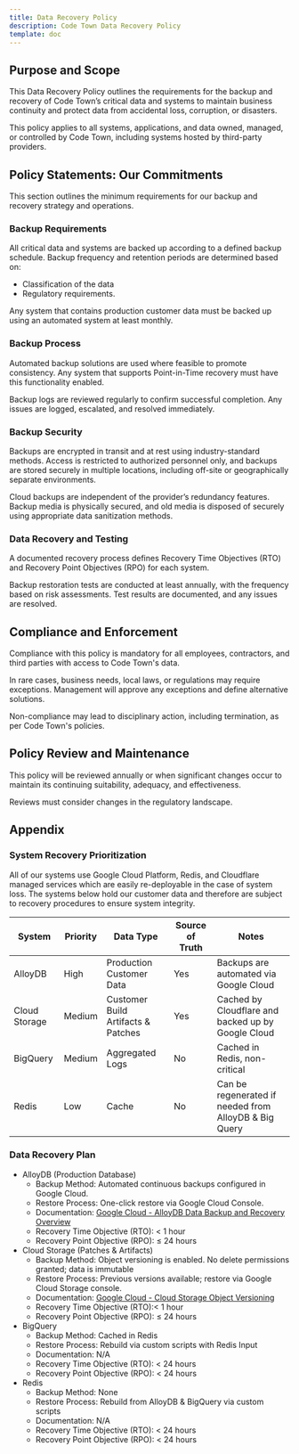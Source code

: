 ```yaml
---
title: Data Recovery Policy
description: Code Town Data Recovery Policy
template: doc
---
```


## Purpose and Scope

This Data Recovery Policy outlines the requirements for the backup and recovery
of Code Town’s critical data and systems to maintain business continuity and
protect data from accidental loss, corruption, or disasters.

This policy applies to all systems, applications, and data owned, managed, or
controlled by Code Town, including systems hosted by third-party providers.

## Policy Statements: Our Commitments

This section outlines the minimum requirements for our backup and recovery
strategy and operations.

### Backup Requirements

All critical data and systems are backed up according to a defined backup
schedule. Backup frequency and retention periods are determined based on:

- Classification of the data
- Regulatory requirements.

Any system that contains production customer data must be backed up using an
automated system at least monthly.

### Backup Process

Automated backup solutions are used where feasible to promote consistency. Any
system that supports Point-in-Time recovery must have this functionality
enabled.

Backup logs are reviewed regularly to confirm successful completion. Any issues
are logged, escalated, and resolved immediately.

### Backup Security

Backups are encrypted in transit and at rest using industry-standard methods.
Access is restricted to authorized personnel only, and backups are stored
securely in multiple locations, including off-site or geographically separate
environments.

Cloud backups are independent of the provider’s redundancy features. Backup
media is physically secured, and old media is disposed of securely using
appropriate data sanitization methods.

### Data Recovery and Testing

A documented recovery process defines Recovery Time Objectives (RTO) and
Recovery Point Objectives (RPO) for each system.

Backup restoration tests are conducted at least annually, with the frequency
based on risk assessments. Test results are documented, and any issues are
resolved.

## Compliance and Enforcement

Compliance with this policy is mandatory for all employees, contractors, and
third parties with access to Code Town's data.

In rare cases, business needs, local laws, or regulations may require
exceptions. Management will approve any exceptions and define alternative
solutions.

Non-compliance may lead to disciplinary action, including termination, as per
Code Town's policies.

## Policy Review and Maintenance

This policy will be reviewed annually or when significant changes occur to
maintain its continuing suitability, adequacy, and effectiveness.

Reviews must consider changes in the regulatory landscape.

## Appendix

### System Recovery Prioritization

All of our systems use Google Cloud Platform, Redis, and Cloudflare managed
services which are easily re-deployable in the case of system loss. The systems
below hold our customer data and therefore are subject to recovery procedures to
ensure system integrity.

| System        | Priority | Data Type                          | Source of Truth | Notes                                                |
| ------------- | -------- | ---------------------------------- | --------------- | ---------------------------------------------------- |
| AlloyDB       | High     | Production Customer Data           | Yes             | Backups are automated via Google Cloud               |
| Cloud Storage | Medium   | Customer Build Artifacts & Patches | Yes             | Cached by Cloudflare and backed up by Google Cloud            |
| BigQuery      | Medium   | Aggregated Logs                    | No              | Cached in Redis, non-critical                  |
| Redis         | Low      | Cache                              | No              | Can be regenerated if needed from AlloyDB & Big Query |

### Data Recovery Plan

- AlloyDB (Production Database)
  - Backup Method: Automated continuous backups configured in Google Cloud.
  - Restore Process: One-click restore via Google Cloud Console.
  - Documentation:
    [Google Cloud - AlloyDB Data Backup and Recovery Overview](https://cloud.google.com/alloydb/docs/backup/overview)
  - Recovery Time Objective (RTO): < 1 hour
  - Recovery Point Objective (RPO): ≤ 24 hours
- Cloud Storage (Patches & Artifacts)
  - Backup Method: Object versioning is enabled. No delete permissions granted;
    data is immutable
  - Restore Process: Previous versions available; restore via Google Cloud
    Storage console.
  - Documentation:
    [Google Cloud - Cloud Storage Object Versioning](https://cloud.google.com/storage/docs/object-versioning)
  - Recovery Time Objective (RTO):< 1 hour
  - Recovery Point Objective (RPO): ≤ 24 hours
- BigQuery
  - Backup Method: Cached in Redis
  - Restore Process: Rebuild via custom scripts with Redis Input
  - Documentation: N/A
  - Recovery Time Objective (RTO): < 24 hours
  - Recovery Point Objective (RPO): < 24 hours
- Redis
  - Backup Method: None
  - Restore Process: Rebuild from AlloyDB & BigQuery via custom scripts
  - Documentation: N/A
  - Recovery Time Objective (RTO): < 24 hours
  - Recovery Point Objective (RPO): < 24 hours
